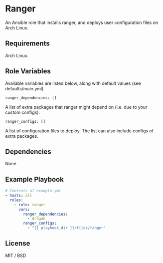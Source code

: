Ranger
======

An Ansible role that installs ranger, and deploys user configuration files on Arch Linux.

Requirements
------------

Arch Linux.

Role Variables
--------------

Available variables are listed below, along with default values (see defaults/main.yml)

    ranger_dependencies: []

A list of extra packages that ranger might depend on (i.e. due to your custom configs). 

    ranger_configs: []

A list of configuration files to deploy. The list can also include configs of extra packages.

Dependencies
------------

None

Example Playbook
----------------

```yaml
# Contents of example.yml
- hosts: all
  roles:
    - role: ranger
      vars:
        ranger_dependencies:
          - dragon
        ranger_configs:
          - "{{ playbook_dir }}/files/ranger"
```

License
-------

MIT / BSD
